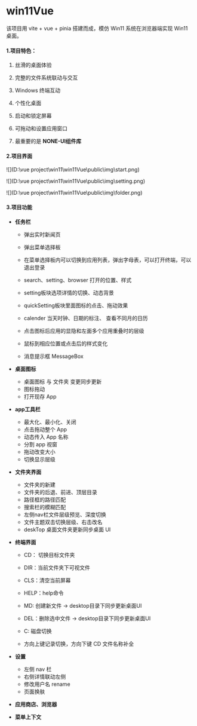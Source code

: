 # win11Vue
该项目用 vite + vue + pinia 搭建而成，模仿 Win11 系统在浏览器端实现 Win11 桌面。

#### 1.项目特色：

1. 丝滑的桌面体验

2. 完整的文件系统联动与交互

3. Windows 终端互动

4. 个性化桌面

5. 启动和锁定屏幕

6. 可拖动和设置应用窗口

7. 最重要的是 **NONE-UI组件库**


#### 2.项目界面

![](D:\vue project\win11\win11Vue\public\img\start.png)

![](D:\vue project\win11\win11Vue\public\img\setting.png)

![](D:\vue project\win11\win11Vue\public\img\folder.png)

#### 3.项目功能

- **任务栏**
  - 弹出实时新闻页 

  - 弹出菜单选择板

  - 在菜单选择板内可以切换到应用列表，弹出字母表，可以打开终端，可以退出登录

  - search、setting、browser 打开的位置、样式

  - setting板块选项详情的切换、动态背景

  - quickSetting板块里面图标的点击、拖动效果

  - calender 当天时钟、日期的标注、 查看不同月的日历

  - 点击图标后应用的显隐和左面多个应用重叠时的层级

  - 鼠标到相应位置或点击后的样式变化

  - 消息提示框 MessageBox

- **桌面图标**
  - 桌面图标 与 文件夹 变更同步更新
  - 图标拖动
  - 打开现存 App

- **app工具栏**

  - 最大化、最小化、关闭
  - 点击拖动整个 App
  - 动态传入 App 名称
  - 分割 app 视窗
  - 拖动改变大小
  - 切换显示层级

- **文件夹界面**

  - 文件夹的新建
  - 文件夹的后退、前进、顶层目录
  - 路径框的路径匹配
  - 搜索栏的模糊匹配
  - 左侧nav栏文件层级预览、深度切换
  - 文件主题双击切换层级、右击改名
  - deskTop 桌面文件夹更新同步桌面 UI

- **终端界面**
  - CD： 切换目标文件夹

  - DIR：当前文件夹下可视文件
  - CLS：清空当前屏幕
  - HELP：help命令
  - MD: 创建新文件 -> desktop目录下同步更新桌面UI
  - DEL：删除选中文件 -> desktop目录下同步更新桌面UI
  - C: 磁盘切换
  - 方向上键记录切换，方向下键 CD 文件名称补全

- **设置**
  - 左侧 nav 栏
  - 右侧详情联动左侧
  - 修改用户名 rename
  - 页面换肤
- **应用商店、浏览器**
- **菜单上下文**
